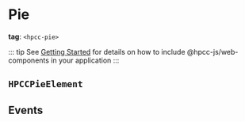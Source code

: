 # Pie

**tag**: `<hpcc-pie>`

<ClientOnly>
  <hpcc-preview style="width:100%;height:400px">
    <hpcc-pie style="width:100%;height:100%">
    </hpcc-pie>
    <script>
      document.querySelector("hpcc-pie").columns = ["Subject", "Score"];
      document.querySelector("hpcc-pie").data = [
        ["Math", 88],
        ["English", 72],
        ["Science", 60],
        ["History", 50],
        ["Geography", 40],
        ["Biology", 30],
        ["Physics", 20],
        ["Chemistry", 10]
      ];
    </script>
  </hpcc-preview>
</ClientOnly>

::: tip
See [Getting Started](../../README) for details on how to include @hpcc-js/web-components in your application
:::

## `HPCCPieElement`

## Events
